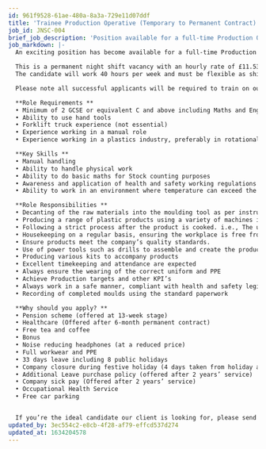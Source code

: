 ```yaml
---
id: 961f9528-61ae-480a-8a3a-729e11d07ddf
title: 'Trainee Production Operative (Temporary to Permanent Contract) - Nightshift'
job_id: JNSC-004
brief_job_description: 'Position available for a full-time Production Operative based in Preston. The role will initially be based on a fixed term contract for 12 weeks, however on satisfactory completion of the 12-week fixed term period, it is likely that the role will become permanent'
job_markdown: |-
  An exciting position has become available for a full-time Production Operative based in Preston. The role will initially be based on a fixed term contract for 12 weeks, however on satisfactory completion of the 12-week fixed term period, it is likely that the role will become permanent. Once permanent employees then have the opportunity to earn a bonus, increasing their pay accordingly.

  This is a permanent night shift vacancy with an hourly rate of £11.53 per hour. The working pattern is Sunday to Thursday (21.45pm – 06.15am). Due to the shift finishing on a Friday morning, this proves an attractive shift as it enables the employee to have every weekend off, returning on Sunday night. 
  The candidate will work 40 hours per week and must be flexible as shift times will accommodate business requirements. 

  Please note all successful applicants will be required to train on our rotating shifts (05.45am - 14.15pm and 13.45pm - 10.15pm) for up to 4 weeks, before moving to nights. 

  **Role Requirements **
  •	Minimum of 2 GCSE or equivalent C and above including Maths and English.
  •	Ability to use hand tools
  •	Forklift truck experience (not essential)
  •	Experience working in a manual role
  •	Experience working in a plastics industry, preferably in rotational moulding or extrusion

  **Key Skills **
  •	Manual handling
  •	Ability to handle physical work
  •	Ability to do basic maths for Stock counting purposes
  •	Awareness and application of health and safety working regulations
  •	Ability to work in an environment where temperature can exceed the average.

  **Role Responsibilities **
  •	Decanting of the raw materials into the moulding tool as per instructions
  •	Producing a range of plastic products using a variety of machines in which to mould them
  •	Following a strict process after the product is cooked. i.e., The use of formers, trimming
  •	Housekeeping on a regular basis, ensuring the workplace is free from any potential safety risks
  •	Ensure products meet the company’s quality standards.
  •	Use of power tools such as drills to assemble and create the products
  •	Producing various kits to accompany products
  •	Excellent timekeeping and attendance are expected
  •	Always ensure the wearing of the correct uniform and PPE
  •	Achieve Production targets and other KPI’s
  •	Always work in a safe manner, compliant with health and safety legislation
  •	Recording of completed moulds using the standard paperwork

  **Why should you apply? **
  •	Pension scheme (offered at 13-week stage) 
  •	Healthcare (Offered after 6-month permanent contract)
  •	Free tea and coffee
  •	Bonus
  •	Noise reducing headphones (at a reduced price)
  •	Full workwear and PPE
  •	33 days leave including 8 public holidays 
  •	Company closure during festive holiday (4 days taken from holiday allocation)
  •	Additional Leave purchase policy (offered after 2 years’ service)
  •	Company sick pay (Offered after 2 years’ service)
  •	Occupational Health Service
  •	Free car parking


  If you’re the ideal candidate our client is looking for, please send your CV by clicking apply.
updated_by: 3ec554c2-e8cb-4f28-af79-effcd537d274
updated_at: 1634204578
---
```

